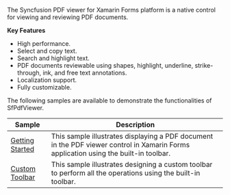 The Syncfusion PDF viewer for Xamarin Forms platform is a native control for viewing and reviewing PDF documents. 

**Key Features** 

* High performance.
* Select and copy text.
* Search and highlight text.
* PDF documents reviewable using shapes, highlight, underline, strike-through, ink, and free text annotations.
* Localization support.
* Fully customizable.


The following samples are available to demonstrate the functionalities of SfPdfViewer.

| Sample | Description |
| ------ | ----------- |
| [Getting Started](PdfViewer/Samples/PDFViewerGettingStarted) | This sample illustrates displaying a PDF document in the PDF viewer control in Xamarin Forms application using the built-in toolbar. |
| [Custom Toolbar](PdfViewer/Samples/PDFViewerCustomToolbar)| This sample illustrates designing a custom toolbar to perform all the operations using the built-in toolbar. |
